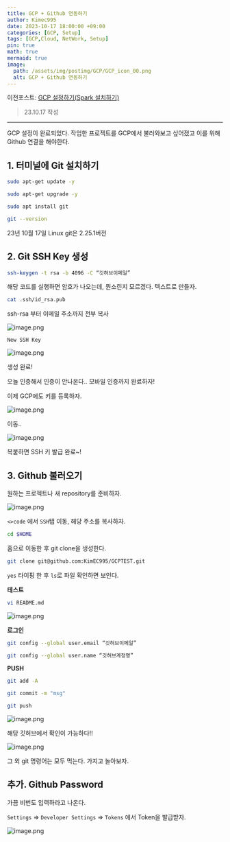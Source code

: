 ```yaml
---
title: GCP + Github 연동하기
author: Kimec995
date: 2023-10-17 18:00:00 +09:00
categories: [GCP, Setup]
tags: [GCP,Cloud, NetWork, Setup]
pin: true
math: true
mermaid: true
image: 
  path: /assets/img/postimg/GCP/GCP_icon_00.png
  alt: GCP + Github 연동하기
---
```


이전포스트: [GCP 설정하기(Spark 설치하기)](https://kimec995.github.io/posts/GCP01/)

> 23.10.17 작성

---

GCP 설정이 완료되었다. 작업한 프로젝트를 GCP에서 불러와보고 싶어졌고 이를 위해 Github 연결을 해야한다.

## 1. 터미널에 Git 설치하기

```bash
sudo apt-get update -y

sudo apt-get upgrade -y

sudo apt install git

git --version
```

23년 10월 17일 Linux git은 2.25.1버전

## 2. Git SSH Key 생성

```bash
ssh-keygen -t rsa -b 4096 -C “깃허브이메일”
```

해당 코드를 실행하면 암호가 나오는데, 뭔소린지 모르겠다. 텍스트로 만들자.

```bash
cat .ssh/id_rsa.pub
```

ssh-rsa 부터 이메일 주소까지 전부 복사

![image.png](\assets\img\postimg\GCP\GCP_24.png)

`New SSH Key`

![image.png](\assets\img\postimg\GCP\GCP_25.png)

생성 완료!

오늘 인증해서 인증이 안나온다.. 모바일 인증까지 완료하자!

이제 GCP에도 키를 등록하자.

![image.png](\assets\img\postimg\GCP\GCP_26.png)

이동..

![image.png](/\assets\img\postimg\GCP\GCP_27.png)

복붙하면 SSH 키 발급 완료~!

## 3. Github 불러오기

원하는 프로젝트나 새 repository를 준비하자.

![image.png](\assets\img\postimg\GCP\GCP_28.png)

`<>code` 에서 `SSH`탭 이동, 해당 주소를 복사하자.

```bash
cd $HOME
```

홈으로 이동한 후 git clone을 생성한다.

```bash
git clone git@github.com:KimEC995/GCPTEST.git
```

`yes` 타이핑 한 후 `ls`로 파일 확인하면 보인다.


**테스트**
```bash
vi README.md
```

![image.png](\assets\img\postimg\GCP\GCP_29.png)

**로그인**
```bash
git config --global user.email “깃허브이메일”
```

```bash
git config --global user.name “깃허브계정명”
```

**PUSH**

```bash
git add -A

git commit -m "msg"

git push
```

![image.png](\assets\img\postimg\GCP\GCP_30.png)

해당 깃허브에서 확인이 가능하다!!

![image.png](\assets\img\postimg\GCP\GCP_31.png)


그 외 git 명령어는 모두 먹는다. 가지고 놀아보자.

## 추가. Github Password

가끔 비번도 입력하라고 나온다.

`Settings` => `Developer Settings` => `Tokens` 에서 Token을 발급받자.

![image.png](\assets\img\postimg\GCP\GCP_32.png)

